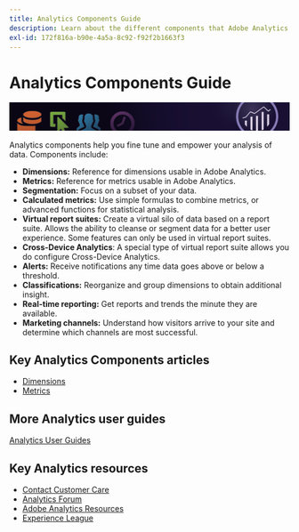 ```yaml
---
title: Analytics Components Guide
description: Learn about the different components that Adobe Analytics offers.
exl-id: 172f816a-b90e-4a5a-8c92-f92f2b1663f3
---
```

# Analytics Components Guide

![Banner](../../assets/doc_banner_components.png)

Analytics components help you fine tune and empower your analysis of data. Components include:

* **Dimensions:** Reference for dimensions usable in Adobe Analytics.
* **Metrics:** Reference for metrics usable in Adobe Analytics.
* **Segmentation:** Focus on a subset of your data.
* **Calculated metrics:** Use simple formulas to combine metrics, or advanced functions for statistical analysis.
* **Virtual report suites:** Create a virtual silo of data based on a report suite. Allows the ability to cleanse or segment data for a better user experience. Some features can only be used in virtual report suites.
* **Cross-Device Analytics**: A special type of virtual report suite allows you do configure Cross-Device Analytics.
* **Alerts:** Receive notifications any time data goes above or below a threshold.
* **Classifications:** Reorganize and group dimensions to obtain additional insight.
* **Real-time reporting:** Get reports and trends the minute they are available.
* **Marketing channels:** Understand how visitors arrive to your site and determine which channels are most successful.

## Key Analytics Components articles

* [Dimensions](dimensions/overview.md)
* [Metrics](metrics/overview.md)

## More Analytics user guides

[Analytics User Guides](https://experienceleague.adobe.com/docs/analytics.html)

## Key Analytics resources

* [Contact Customer Care](https://helpx.adobe.com/contact/enterprise-support.ec.html)
* [Analytics Forum](https://forums.adobe.com/community/experience-cloud/analytics-cloud/analytics)
* [Adobe Analytics Resources](https://forums.adobe.com/message/10660755)
* [Experience League](https://landing.adobe.com/experience-league/)
